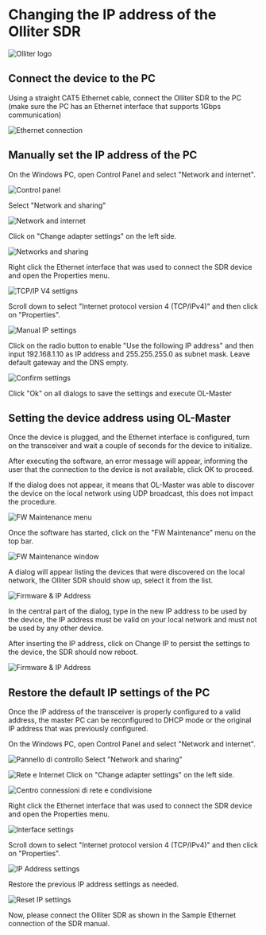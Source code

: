 # Changing the IP address of the Olliter SDR

![Olliter logo](../Resources/e07589b9375e5e984f1c51c5e6118d9156cd79d1.png)

## Connect the device to the PC

Using a straight CAT5 Ethernet cable, connect the Olliter SDR to the PC (make sure the PC has an Ethernet interface that supports 1Gbps communication)

![Ethernet connection](./resources/images/cf512e5c0ffda0f080d25444c6d1b24657b0b1f6.png)

## Manually set the IP address of the PC

On the Windows PC, open Control Panel and select "Network and internet".

![Control panel](./resources/images/media/image34.png)

Select "Network and sharing"

![Network and internet](./resources/images/media/image35.png)

Click on "Change adapter settings" on the left side.

![Networks and sharing](./resources/images/media/image36.png)

Right click the Ethernet interface that was used to connect the SDR device and open the Properties menu.

![TCP/IP V4 settigns](./resources/images/media/image37.png)

Scroll down to select "Internet protocol version 4 (TCP/IPv4)" and then click on "Properties".

![Manual IP settings](./resources/images/media/image38.png)

Click on the radio button to enable "Use the following IP address" and then input 192.168.1.10 as IP address and 255.255.255.0 as subnet mask. Leave default gateway and the DNS empty.

![Confirm settings](./resources/images/media/image39.png)

Click "Ok" on all dialogs to save the settings and execute OL-Master

## Setting the device address using OL-Master

Once the device is plugged, and the Ethernet interface is configured, turn on the transceiver and wait a couple of seconds for the device to initialize.

After executing the software, an error message will appear, informing the user that the connection to the device is not available, click OK to proceed.

If the dialog does not appear, it means that OL-Master was able to discover the device on the local network using UDP broadcast, this does not impact the procedure.

![FW Maintenance menu](./resources/images/media/image40.png)

Once the software has started, click on the "FW Maintenance" menu on the top bar.

![FW Maintenance window](./resources/images/media/image41.png)

A dialog will appear listing the devices that were discovered on the local network, the Olliter SDR should show up, select it from the list.

![Firmware & IP Address](./resources/images/media/image42.png)

In the central part of the dialog, type in the new IP address to be used by the device, the IP address must be valid on your local network and must not be used by any other device.

After inserting the IP address, click on Change IP to persist the settings to the device, the SDR should now reboot.

![Firmware & IP Address](./resources/images/media/image43.png)

## Restore the default IP settings of the PC

Once the IP address of the transceiver is properly configured to a valid address, the master PC can be reconfigured to DHCP mode or the original IP address that was previously configured.

On the Windows PC, open Control Panel and select "Network and internet".

![Pannello di controllo](./resources/images/media/image34.png)
Select "Network and sharing"

![Rete e Internet](./resources/images/media/image35.png)
Click on "Change adapter settings" on the left side.

![Centro connessioni di rete e condivisione](./resources/images/media/image36.png)

Right click the Ethernet interface that was used to connect the SDR
device and open the Properties menu.

![Interface settings](./resources/images/media/image37.png)

Scroll down to select "Internet protocol version 4 (TCP/IPv4)" and then
click on "Properties".

![IP Address settings](./resources/images/media/image38.png)

Restore the previous IP address settings as needed.

![Reset IP settings](./resources/images/media/image44.png)

Now, please connect the Olliter SDR as shown in the Sample Ethernet connection of the SDR manual.
